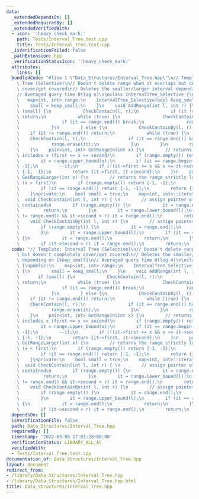 ```yaml
---
data:
  _extendedDependsOn: []
  _extendedRequiredBy: []
  _extendedVerifiedWith:
  - icon: ':heavy_check_mark:'
    path: Tests/Interval_Tree.test.cpp
    title: Tests/Interval_Tree.test.cpp
  _isVerificationFailed: false
  _pathExtension: hpp
  _verificationStatusIcon: ':heavy_check_mark:'
  attributes:
    links: []
  bundledCode: "#line 1 \"Data_Structures/Interval_Tree.hpp\"\n// Template: Interval\
    \ Tree (Selective)\n// Doesn't delete range when it overlaps but doesn't completely\
    \ cover/get covered\n// Deletes the smaller/larger interval depending on [keep_small]\n\
    // Averaged query time O(log n)\n\nclass IntervalTree_Selective {\npublic:\n \
    \   map<int, int> range;\n    IntervalTree_Selective(bool keep_small) {\n    \
    \    small = keep_small;\n    }\n    void AddRange(int l, int r) {\n        if\
    \ (small) {\n            CheckContain(l, r);\n            if (it != range.end())\
    \ return;\n            while (true) {\n                CheckContainBy(l, r);\n\
    \                if (it == range.end()) break;\n                range.erase(it);\n\
    \            }\n        } else {\n            CheckContainBy(l, r);\n        \
    \    if (it != range.end()) return;\n            while (true) {\n            \
    \    CheckContain(l, r);\n                if (it == range.end()) break;\n    \
    \            range.erase(it);\n            }\n        }\n        range[l] = r;\n\
    \    }\n    pair<int, int> GetRangeIn(int x) {\n        // returns the range which\
    \ includes x (first <= x <= second)\n        if (range.empty()) return {-1, -1};\n\
    \        it = range.upper_bound(x);\n        if (it == range.begin()) return {-1,\
    \ -1};\n        --it;\n        if (!(it->first <= x && x <= it->second)) return\
    \ {-1, -1};\n        return {it->first, it->second};\n    }\n    pair<int, int>\
    \ GetRangeLarger(int x) {\n        // returns the range strictly larger than x\
    \ (x < first)\n        if (range.empty()) return {-1, -1};\n        it = range.upper_bound(x);\n\
    \        if (it == range.end()) return {-1, -1};\n        return {it->first, it->second};\n\
    \    }\nprivate:\n    bool small = true;\n    map<int, int>::iterator it;\n  \
    \  void CheckContain(int l, int r) { \n        // assign pointer of range being\
    \ contained\n        if (range.empty()) {\n            it = range.end();\n   \
    \         return;\n        }\n        it = range.lower_bound(l);\n        if (it\
    \ != range.end() && it->second > r) it = range.end();\n        return;\n    }\n\
    \    void CheckContainBy(int l, int r) {\n        // assign pointer of range containing\n\
    \        if (range.empty()) {\n            it = range.end();\n            return;\n\
    \        }\n        it = range.upper_bound(l);\n        if (it == range.begin())\
    \ {\n            it = range.end();\n            return;\n        }\n        --it;\n\
    \        if (it->second < r) it = range.end();\n        return;\n    }\n};\n"
  code: "// Template: Interval Tree (Selective)\n// Doesn't delete range when it overlaps\
    \ but doesn't completely cover/get covered\n// Deletes the smaller/larger interval\
    \ depending on [keep_small]\n// Averaged query time O(log n)\n\nclass IntervalTree_Selective\
    \ {\npublic:\n    map<int, int> range;\n    IntervalTree_Selective(bool keep_small)\
    \ {\n        small = keep_small;\n    }\n    void AddRange(int l, int r) {\n \
    \       if (small) {\n            CheckContain(l, r);\n            if (it != range.end())\
    \ return;\n            while (true) {\n                CheckContainBy(l, r);\n\
    \                if (it == range.end()) break;\n                range.erase(it);\n\
    \            }\n        } else {\n            CheckContainBy(l, r);\n        \
    \    if (it != range.end()) return;\n            while (true) {\n            \
    \    CheckContain(l, r);\n                if (it == range.end()) break;\n    \
    \            range.erase(it);\n            }\n        }\n        range[l] = r;\n\
    \    }\n    pair<int, int> GetRangeIn(int x) {\n        // returns the range which\
    \ includes x (first <= x <= second)\n        if (range.empty()) return {-1, -1};\n\
    \        it = range.upper_bound(x);\n        if (it == range.begin()) return {-1,\
    \ -1};\n        --it;\n        if (!(it->first <= x && x <= it->second)) return\
    \ {-1, -1};\n        return {it->first, it->second};\n    }\n    pair<int, int>\
    \ GetRangeLarger(int x) {\n        // returns the range strictly larger than x\
    \ (x < first)\n        if (range.empty()) return {-1, -1};\n        it = range.upper_bound(x);\n\
    \        if (it == range.end()) return {-1, -1};\n        return {it->first, it->second};\n\
    \    }\nprivate:\n    bool small = true;\n    map<int, int>::iterator it;\n  \
    \  void CheckContain(int l, int r) { \n        // assign pointer of range being\
    \ contained\n        if (range.empty()) {\n            it = range.end();\n   \
    \         return;\n        }\n        it = range.lower_bound(l);\n        if (it\
    \ != range.end() && it->second > r) it = range.end();\n        return;\n    }\n\
    \    void CheckContainBy(int l, int r) {\n        // assign pointer of range containing\n\
    \        if (range.empty()) {\n            it = range.end();\n            return;\n\
    \        }\n        it = range.upper_bound(l);\n        if (it == range.begin())\
    \ {\n            it = range.end();\n            return;\n        }\n        --it;\n\
    \        if (it->second < r) it = range.end();\n        return;\n    }\n};\n"
  dependsOn: []
  isVerificationFile: false
  path: Data_Structures/Interval_Tree.hpp
  requiredBy: []
  timestamp: '2022-03-09 17:01:28+08:00'
  verificationStatus: LIBRARY_ALL_AC
  verifiedWith:
  - Tests/Interval_Tree.test.cpp
documentation_of: Data_Structures/Interval_Tree.hpp
layout: document
redirect_from:
- /library/Data_Structures/Interval_Tree.hpp
- /library/Data_Structures/Interval_Tree.hpp.html
title: Data_Structures/Interval_Tree.hpp
---
```

